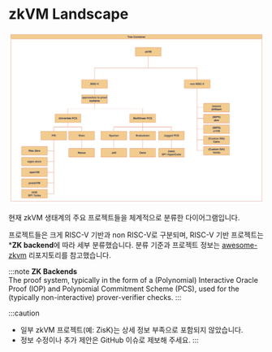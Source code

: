 # zkVM Landscape

![landscape](./img/landscape.png)


현재 zkVM 생태계의 주요 프로젝트들을 체계적으로 분류한 다이어그램입니다.

프로젝트들은 크게 RISC-V 기반과 non RISC-V로 구분되며, RISC-V 기반 프로젝트는 ***ZK backend**에 따라 세부 분류했습니다. 분류 기준과 프로젝트 정보는 [awesome-zkvm](https://github.com/rkdud007/awesome-zkvm) 리포지토리를 참고했습니다.

:::note
**ZK Backends**<br />
The proof system, typically in the form of a (Polynomial) Interactive Oracle Proof (IOP) and Polynomial Commitment Scheme (PCS), used for the (typically non-interactive) prover-verifier checks.
:::

:::caution
- 일부 zkVM 프로젝트(예: ZisK)는 상세 정보 부족으로 포함되지 않았습니다.
- 정보 수정이나 추가 제안은 GitHub 이슈로 제보해 주세요.
:::